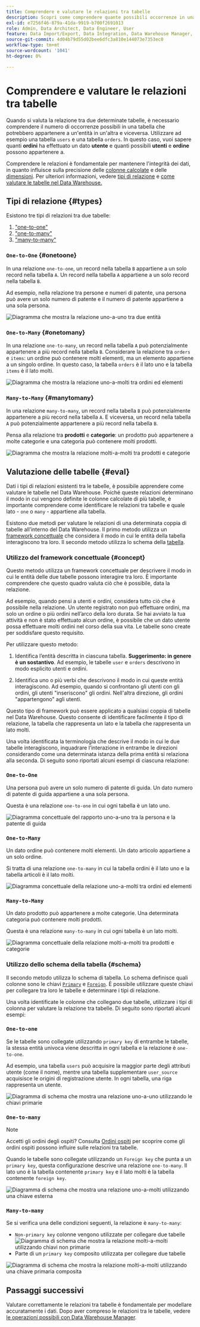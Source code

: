 ```yaml
---
title: Comprendere e valutare le relazioni tra tabelle
description: Scopri come comprendere quante possibili occorrenze in una tabella potrebbero appartenere a un’entità in un’altra.
exl-id: e7256f46-879a-41da-9919-b700f2691013
role: Admin, Data Architect, Data Engineer, User
feature: Data Import/Export, Data Integration, Data Warehouse Manager, Commerce Tables
source-git-commit: 4d04b79d55d02bee6dfc3a810e144073e7353ec0
workflow-type: tm+mt
source-wordcount: '1041'
ht-degree: 0%

---
```


# Comprendere e valutare le relazioni tra tabelle

Quando si valuta la relazione tra due determinate tabelle, è necessario comprendere il numero di occorrenze possibili in una tabella che potrebbero appartenere a un&#39;entità in un&#39;altra e viceversa. Utilizzare ad esempio una tabella `users` e una tabella `orders`. In questo caso, vuoi sapere quanti **ordini** ha effettuato un dato **utente** e quanti possibili **utenti** e **ordine** possono appartenere a.

Comprendere le relazioni è fondamentale per mantenere l&#39;integrità dei dati, in quanto influisce sulla precisione delle [colonne calcolate](../data-warehouse-mgr/creating-calculated-columns.md) e delle [dimensioni](../data-warehouse-mgr/manage-data-dimensions-metrics.md). Per ulteriori informazioni, vedere [tipi di relazione](#types) e [come valutare le tabelle nel Data Warehouse.](#eval)

## Tipi di relazione {#types}

Esistono tre tipi di relazioni tra due tabelle:

1. [&quot;one-to-one&quot;](#onetoone)
1. [&quot;one-to-many&quot;](#onetomany)
1. [&quot;many-to-many&quot;](#manytomany)

### `One-to-One` {#onetoone}

In una relazione `one-to-one`, un record nella tabella `B` appartiene a un solo record nella tabella `A`. Un record nella tabella `A` appartiene a un solo record nella tabella `B`.

Ad esempio, nella relazione tra persone e numeri di patente, una persona può avere un solo numero di patente e il numero di patente appartiene a una sola persona.

![Diagramma che mostra la relazione uno-a-uno tra due entità](../../assets/one-to-one.png)

### `One-to-Many` {#onetomany}

In una relazione `one-to-many`, un record nella tabella `A` può potenzialmente appartenere a più record nella tabella `B`. Considerare la relazione tra `orders` e `items`: un ordine può contenere molti elementi, ma un elemento appartiene a un singolo ordine. In questo caso, la tabella `orders` è il lato uno e la tabella `items` è il lato molti.

![Diagramma che mostra la relazione uno-a-molti tra ordini ed elementi](../../assets/one-to-many_001.png)

### `Many-to-Many` {#manytomany}

In una relazione `many-to-many`, un record nella tabella `B` può potenzialmente appartenere a più record nella tabella `A`. E viceversa, un record nella tabella `A` può potenzialmente appartenere a più record nella tabella `B`.

Pensa alla relazione tra **prodotti** e **categorie**: un prodotto può appartenere a molte categorie e una categoria può contenere molti prodotti.

![Diagramma che mostra la relazione molti-a-molti tra prodotti e categorie](../../assets/many-to-many.png)

## Valutazione delle tabelle {#eval}

Dati i tipi di relazioni esistenti tra le tabelle, è possibile apprendere come valutare le tabelle nel Data Warehouse. Poiché queste relazioni determinano il modo in cui vengono definite le colonne calcolate di più tabelle, è importante comprendere come identificare le relazioni tra tabelle e quale lato - `one` o `many` - appartiene alla tabella.

Esistono due metodi per valutare le relazioni di una determinata coppia di tabelle all’interno del Data Warehouse. Il primo metodo utilizza un [framework concettuale](#concept) che considera il modo in cui le entità della tabella interagiscono tra loro. Il secondo metodo utilizza lo schema della [tabella](#schema).

### Utilizzo del framework concettuale {#concept}

Questo metodo utilizza un framework concettuale per descrivere il modo in cui le entità delle due tabelle possono interagire tra loro. È importante comprendere che questo quadro valuta ciò che è possibile, data la relazione.

Ad esempio, quando pensi a utenti e ordini, considera tutto ciò che è possibile nella relazione. Un utente registrato non può effettuare ordini, ma solo un ordine o più ordini nell’arco della loro durata. Se hai avviato la tua attività e non è stato effettuato alcun ordine, è possibile che un dato utente possa effettuare molti ordini nel corso della sua vita. Le tabelle sono create per soddisfare questo requisito.

Per utilizzare questo metodo:

1. Identifica l’entità descritta in ciascuna tabella. **Suggerimento: in genere è un sostantivo**. Ad esempio, le tabelle `user` e `orders` descrivono in modo esplicito utenti e ordini.

1. Identifica uno o più verbi che descrivono il modo in cui queste entità interagiscono. Ad esempio, quando si confrontano gli utenti con gli ordini, gli utenti &quot;inseriscono&quot; gli ordini. Nell&#39;altra direzione, gli ordini &quot;appartengono&quot; agli utenti.

Questo tipo di framework può essere applicato a qualsiasi coppia di tabelle nel Data Warehouse. Questo consente di identificare facilmente il tipo di relazione, la tabella che rappresenta un lato e la tabella che rappresenta un lato molti.

Una volta identificata la terminologia che descrive il modo in cui le due tabelle interagiscono, inquadrare l’interazione in entrambe le direzioni considerando come una determinata istanza della prima entità si relaziona alla seconda. Di seguito sono riportati alcuni esempi di ciascuna relazione:

### `One-to-One`

Una persona può avere un solo numero di patente di guida. Un dato numero di patente di guida appartiene a una sola persona.

Questa è una relazione `one-to-one` in cui ogni tabella è un lato uno.

![Diagramma concettuale del rapporto uno-a-uno tra la persona e la patente di guida](../../assets/one-to-one3.png)

### `One-to-Many`

Un dato ordine può contenere molti elementi. Un dato articolo appartiene a un solo ordine.

Si tratta di una relazione `one-to-many` in cui la tabella ordini è il lato uno e la tabella articoli è il lato molti.

![Diagramma concettuale della relazione uno-a-molti tra ordini ed elementi](../../assets/one-to-many3.png)

### `Many-to-Many`

Un dato prodotto può appartenere a molte categorie. Una determinata categoria può contenere molti prodotti.

Questa è una relazione `many-to-many` in cui ogni tabella è un lato molti.

![Diagramma concettuale della relazione molti-a-molti tra prodotti e categorie](../../assets/many-to-many3.png)

### Utilizzo dello schema della tabella {#schema}

Il secondo metodo utilizza lo schema di tabella. Lo schema definisce quali colonne sono le chiavi [`Primary`](https://en.wikipedia.org/wiki/Unique_key) e [`Foreign`](https://en.wikipedia.org/wiki/Foreign_key). È possibile utilizzare queste chiavi per collegare tra loro le tabelle e determinare i tipi di relazione.

Una volta identificate le colonne che collegano due tabelle, utilizzare i tipi di colonna per valutare la relazione tra tabelle. Di seguito sono riportati alcuni esempi:

### `One-to-one`

Se le tabelle sono collegate utilizzando `primary key` di entrambe le tabelle, la stessa entità univoca viene descritta in ogni tabella e la relazione è `one-to-one`.

Ad esempio, una tabella `users` può acquisire la maggior parte degli attributi utente (come il nome), mentre una tabella supplementare `user_source` acquisisce le origini di registrazione utente. In ogni tabella, una riga rappresenta un utente.

![Diagramma di schema che mostra una relazione uno-a-uno utilizzando le chiavi primarie](../../assets/one-to-one1.png)

### `One-to-many`

>[!NOTE]
>
>Accetti gli ordini degli ospiti? Consulta [Ordini ospiti](../data-warehouse-mgr/guest-orders.md) per scoprire come gli ordini ospiti possono influire sulle relazioni tra tabelle.

Quando le tabelle sono collegate utilizzando un `Foreign key` che punta a un `primary key`, questa configurazione descrive una relazione `one-to-many`. Il lato uno è la tabella contenente `primary key` e il lato molti è la tabella contenente `foreign key`.

![Diagramma di schema che mostra una relazione uno-a-molti utilizzando una chiave esterna](../../assets/one-to-many1.png)

### `Many-to-many`

Se si verifica una delle condizioni seguenti, la relazione è `many-to-many`:

* `Non-primary key` colonne vengono utilizzate per collegare due tabelle
  ![Diagramma di schema che mostra la relazione molti-a-molti utilizzando chiavi non primarie](../../assets/many-to-many1.png)
* Parte di un `primary key` composito utilizzata per collegare due tabelle

![Diagramma di schema che mostra la relazione molti-a-molti utilizzando una chiave primaria composita](../../assets/many-to-mnay2.png)

## Passaggi successivi

Valutare correttamente le relazioni tra tabelle è fondamentale per modellare accuratamente i dati. Dopo aver compreso le relazioni tra le tabelle, vedere [le operazioni possibili con Data Warehouse Manager](../data-warehouse-mgr/tour-dwm.md).
